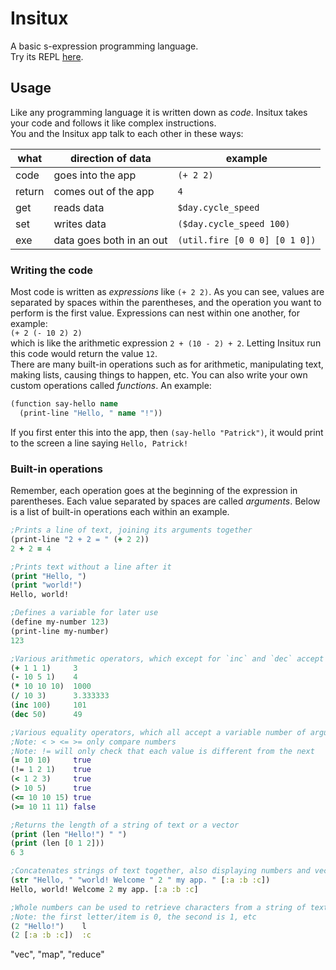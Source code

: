 # Insitux

A basic s-expression programming language.  
Try its REPL [here](https://insitux.phunanon.repl.co/).

## Usage

Like any programming language it is written down as _code_. Insitux takes your
code and follows it like complex instructions.  
You and the Insitux app talk to each other in these ways:

| what   | direction of data        | example                       |
| ------ | ------------------------ | ----------------------------- |
| code   | goes into the app        | `(+ 2 2)`                     |
| return | comes out of the app     | `4`                           |
| get    | reads data               | `$day.cycle_speed`            |
| set    | writes data              | `($day.cycle_speed 100)`      |
| exe    | data goes both in an out | `(util.fire [0 0 0] [0 1 0])` |

### Writing the code

Most code is written as _expressions_ like `(+ 2 2)`. As you can see, values are
separated by spaces within the parentheses, and the operation you want to
perform is the first value. Expressions can nest within one another, for
example:  
`(+ 2 (- 10 2) 2)`  
which is like the arithmetic expression `2 + (10 - 2) + 2`. Letting Insitux run
this code would return the value `12`.  
There are many built-in operations such as for arithmetic, manipulating text,
making lists, causing things to happen, etc. You can also write your own custom
operations called _functions_. An example:

```clj
(function say-hello name
  (print-line "Hello, " name "!"))
```

If you first enter this into the app, then `(say-hello "Patrick")`, it would
print to the screen a line saying `Hello, Patrick!`

### Built-in operations

Remember, each operation goes at the beginning of the expression in parentheses.
Each value separated by spaces are called _arguments_. Below is a list of
built-in operations each within an example.

```clj
;Prints a line of text, joining its arguments together
(print-line "2 + 2 = " (+ 2 2))
2 + 2 = 4

;Prints text without a line after it
(print "Hello, ")
(print "world!")
Hello, world!

;Defines a variable for later use
(define my-number 123)
(print-line my-number)
123

;Various arithmetic operators, which except for `inc` and `dec` accept a variable number of arguments
(+ 1 1 1)     3
(- 10 5 1)    4
(* 10 10 10)  1000
(/ 10 3)      3.333333
(inc 100)     101
(dec 50)      49

;Various equality operators, which all accept a variable number of arguments
;Note: < > <= >= only compare numbers
;Note: != will only check that each value is different from the next
(= 10 10)     true
(!= 1 2 1)    true
(< 1 2 3)     true
(> 10 5)      true
(<= 10 10 15) true
(>= 10 11 11) false

;Returns the length of a string of text or a vector
(print (len "Hello!") " ")
(print (len [0 1 2]))
6 3

;Concatenates strings of text together, also displaying numbers and vectors as text too
(str "Hello, " "world! Welcome " 2 " my app. " [:a :b :c])
Hello, world! Welcome 2 my app. [:a :b :c]

;Whole numbers can be used to retrieve characters from a string of text or items from a vector
;Note: the first letter/item is 0, the second is 1, etc
(2 "Hello!")    l
(2 [:a :b :c])  :c
```

"vec", "map", "reduce"
